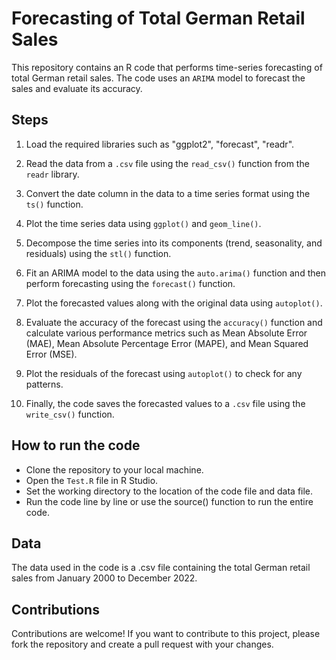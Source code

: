 # Forecasting of Total German Retail Sales
This repository contains an R code that performs time-series forecasting of total German retail sales. The code uses an `ARIMA` model to forecast the sales and evaluate its accuracy.

## Steps
1. Load the required libraries such as "ggplot2", "forecast", "readr".

1. Read the data from a `.csv` file using the `read_csv()` function from the `readr` library.

1. Convert the date column in the data to a time series format using the `ts()` function.

1. Plot the time series data using `ggplot()` and `geom_line()`.

1. Decompose the time series into its components (trend, seasonality, and residuals) using the `stl()` function.

1. Fit an ARIMA model to the data using the `auto.arima()` function and then perform forecasting using the `forecast()` function.

1. Plot the forecasted values along with the original data using `autoplot()`.

1. Evaluate the accuracy of the forecast using the `accuracy()` function and calculate various performance metrics such as Mean Absolute Error (MAE), Mean Absolute Percentage Error (MAPE), and Mean Squared Error (MSE).

1. Plot the residuals of the forecast using `autoplot()` to check for any patterns.

1. Finally, the code saves the forecasted values to a `.csv` file using the `write_csv()` function.

## How to run the code
* Clone the repository to your local machine.
* Open the `Test.R` file in R Studio.
* Set the working directory to the location of the code file and data file.
* Run the code line by line or use the source() function to run the entire code.
## Data
The data used in the code is a .csv file containing the total German retail sales from January 2000 to December 2022.

## Contributions
Contributions are welcome! If you want to contribute to this project, please fork the repository and create a pull request with your changes.
